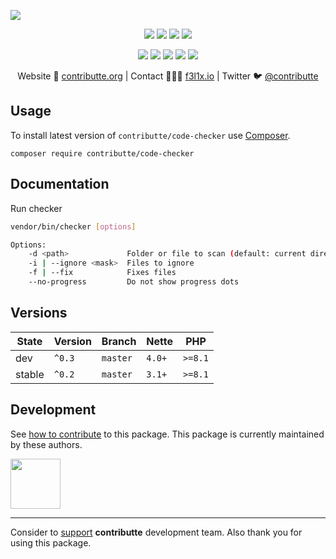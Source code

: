 ![](https://heatbadger.now.sh/github/readme/contributte/code-checker/)

<p align=center>
  <a href="https://github.com/contributte/code-checker/actions"><img src="https://badgen.net/github/checks/contributte/code-checker/master?cache=300"></a>
  <a href="https://coveralls.io/r/contributte/code-checker"><img src="https://badgen.net/coveralls/c/github/contributte/code-checker?cache=300"></a>
  <a href="https://packagist.org/packages/contributte/code-checker"><img src="https://badgen.net/packagist/dm/contributte/code-checker"></a>
  <a href="https://packagist.org/packages/contributte/code-checker"><img src="https://badgen.net/packagist/v/contributte/code-checker"></a>
</p>
<p align=center>
  <a href="https://packagist.org/packages/contributte/code-checker"><img src="https://badgen.net/packagist/php/contributte/code-checker"></a>
  <a href="https://github.com/contributte/code-checker"><img src="https://badgen.net/github/license/contributte/code-checker"></a>
  <a href="https://bit.ly/ctteg"><img src="https://badgen.net/badge/support/gitter/cyan"></a>
  <a href="https://bit.ly/cttfo"><img src="https://badgen.net/badge/support/forum/yellow"></a>
  <a href="https://contributte.org/partners.html"><img src="https://badgen.net/badge/sponsor/donations/F96854"></a>
</p>

<p align=center>
Website 🚀 <a href="https://contributte.org">contributte.org</a> | Contact 👨🏻‍💻 <a href="https://f3l1x.io">f3l1x.io</a> | Twitter 🐦 <a href="https://twitter.com/contributte">@contributte</a>
</p>

## Usage

To install latest version of `contributte/code-checker` use [Composer](https://getcomposer.org).

```
composer require contributte/code-checker
```

## Documentation

Run checker

```bash
vendor/bin/checker [options]

Options:
    -d <path>             Folder or file to scan (default: current directory)
    -i | --ignore <mask>  Files to ignore
    -f | --fix            Fixes files
    --no-progress         Do not show progress dots
```

## Versions

| State       | Version | Branch   | Nette  | PHP     |
|-------------|---------|----------|--------|---------|
| dev         | `^0.3`  | `master` | `4.0+` | `>=8.1` |
| stable      | `^0.2`  | `master` | `3.1+` | `>=8.1` |

## Development

See [how to contribute](https://contributte.org) to this package. This package is currently maintained by these authors.

<a href="https://github.com/f3l1x">
    <img width="80" height="80" src="https://avatars2.githubusercontent.com/u/538058?v=3&s=80">
</a>

-----

Consider to [support](https://contributte.org/partners.html) **contributte** development team.
Also thank you for using this package.
